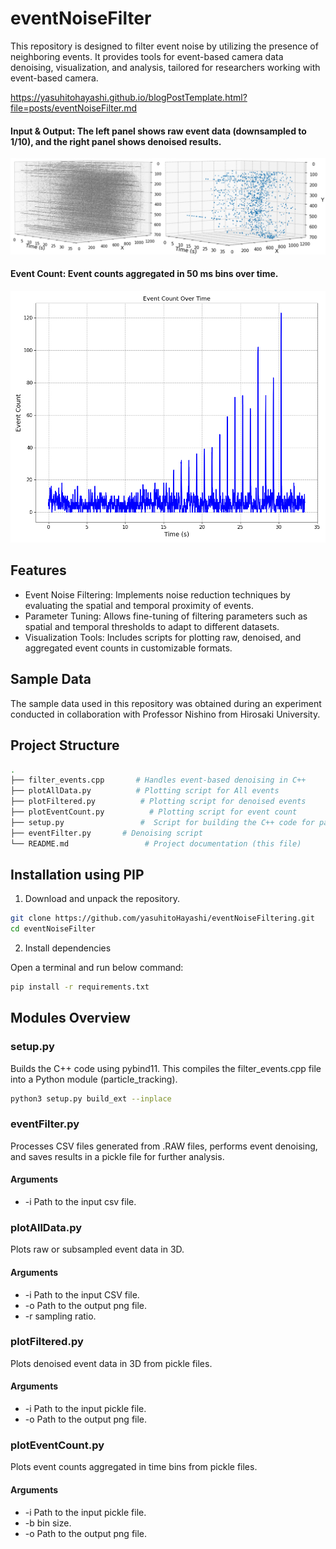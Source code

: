 # eventNoiseFilter
This repository is designed to filter event noise by utilizing the presence of neighboring events. It provides tools for event-based camera data denoising, visualization, and analysis, tailored for researchers working with event-based camera.

https://yasuhitohayashi.github.io/blogPostTemplate.html?file=posts/eventNoiseFilter.md

#### Input & Output: The left panel shows raw event data (downsampled to 1/10), and the right panel shows denoised results.
![InputOutput](sampleData/inputAndOutput.png)

#### Event Count: Event counts aggregated in 50 ms bins over time.
![EventCount](sampleData/plotEventCount.png)

## Features
- Event Noise Filtering: Implements noise reduction techniques by evaluating the spatial and temporal proximity of events.
- Parameter Tuning: Allows fine-tuning of filtering parameters such as spatial and temporal thresholds to adapt to different datasets.
- Visualization Tools: Includes scripts for plotting raw, denoised, and aggregated event counts in customizable formats.

## Sample Data
The sample data used in this repository was obtained during an experiment conducted in collaboration with Professor Nishino from Hirosaki University.

## Project Structure
```bash
.
├── filter_events.cpp       # Handles event-based denoising in C++
├── plotAllData.py          # Plotting script for All events
├── plotFiltered.py          # Plotting script for denoised events
├── plotEventCount.py          # Plotting script for event count
├── setup.py                 #  Script for building the C++ code for particle tracking
├── eventFilter.py       # Denoising script
└── README.md                 # Project documentation (this file)
```

## Installation using PIP
1. Download and unpack the repository.
```bash
git clone https://github.com/yasuhitoHayashi/eventNoiseFiltering.git
cd eventNoiseFilter
```
2. Install dependencies

Open a terminal and run below command:
```bash
pip install -r requirements.txt
```

## Modules Overview
### setup.py
Builds the C++ code using pybind11. This compiles the filter_events.cpp file into a Python module (particle_tracking).

```bash
python3 setup.py build_ext --inplace
```

### eventFilter.py
Processes CSV files generated from .RAW files, performs event denoising, and saves results in a pickle file for further analysis.

#### Arguments
- -i Path to the input csv file.

### plotAllData.py
Plots raw or subsampled event data in 3D.

#### Arguments
- -i Path to the input CSV file.
- -o Path to the output png file.
- -r sampling ratio.

### plotFiltered.py
Plots denoised event data in 3D from pickle files.

#### Arguments
- -i Path to the input pickle file.
- -o Path to the output png file.

### plotEventCount.py
Plots event counts aggregated in time bins from pickle files.

#### Arguments
- -i Path to the input pickle file.
- -b bin size.
- -o Path to the output png file.
